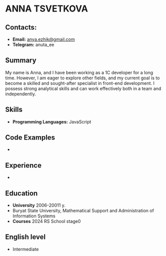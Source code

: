 # ANNA TSVETKOVA

## Contacts:
- **Email:** anya.ezhik@gmail.com
- **Telegram:** anuta_ee

## Summary
My name is Anna, and I have been working as a 1C developer for a long time. 
However, I am eager to explore other fields, and my current goal is to become a skilled and sought-after specialist in front-end development. 
I possess strong analytical skills and can work effectively both in a team and independently.

## Skills
- **Programming Languages:** JavaScript

## Code Examples
- 

## Experience
-

## Education
- **University** 2006-20011 y. 
- Buryat State University, Mathematical Support and Administration of Information Systems
- **Courses** 2024 RS School stage0

## English  level
- Intermediate

